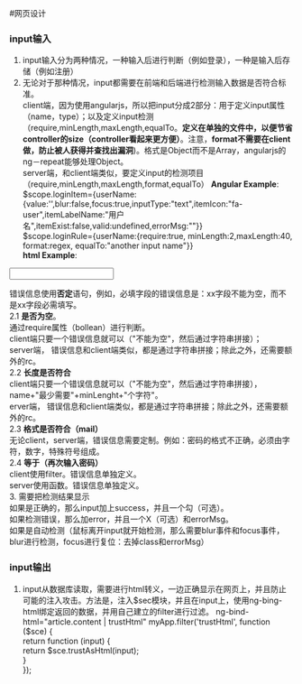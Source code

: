 #网页设计
### input输入
1. input输入分为两种情况，一种输入后进行判断（例如登录），一种是输入后存储（例如注册）
2. 无论对于那种情况，input都需要在前端和后端进行检测输入数据是否符合标准。  
client端，因为使用angularjs，所以把input分成2部分：用于定义input属性（name，type）；以及定义input检测（require,minLength,maxLength,equalTo。**定义在单独的文件中，以便节省controller的size（controller看起来更方便）**。注意，**format不需要在client做，防止被人获得并查找出漏洞**)。格式是Object而不是Array，angularjs的ng－repeat能够处理Object。     
server端，和client端类似，要定义input的检测项目（require,minLength,maxLength,format,equalTo）
**Angular Example**:    
$scope.loginItem={userName:{value:'',blur:false,focus:true,inputType:"text",itemIcon:"fa-user",itemLabelName:"用户名",itemExist:false,valid:undefined,errorMsg:""}}  
$scope.loginRule={userName:{require:true, minLength:2,maxLength:40, format:regex, equalTo:"another input name"}}  
**html Example**:  
<form class="form-horizontal   col-lg-12"  >
  <div class="text-danger text-center" ng-show="false===login.wholeMsg.valid" ng-bind="login.wholeMsg.msg"></div>
    <div class="form-group "  ng-repeat="(loginItemKey,loginItemValue) in loginItems">
      <div class="col-lg-11 col-md-11 col-sm-11  " >
        <label for="{{loginItemKey}}" class=" col-lg-3 col-md-3 col-sm-4  control-label text-right text-info" ng-bind="loginItemValue.itemLabelName"></label>
        <div class="col-lg-9 col-md-9 col-sm-8 has-feedback " ng-class="{'has-success':true===loginItemValue.valid,'has-error':false===loginItemValue.valid}">
          <div class="input-group ">
          <!--<div class="input-group">-->
            <span class="input-group-addon"><span class="fa {{loginItemValue.itemIcon}}"></span></span>
            <input class="form-control " type="{{loginItemValue.itemType}}" name="{{loginItemKey}}"  ng-model="item.value"  ng-focus=inputBlurFocus(login.items[$index],false,true) ng-blur=inputBlurFocus(login.items[$index],true,false)>
          </div>
          <span class="glyphicon glyphicon-ok form-control-feedback"  ng-show="true===item.valid"></span>
          <span class= "glyphicon glyphicon-remove form-control-feedback"  ng-show="false===item.valid" ></span>
          <!--glyphicon glyphicon-ok-->
          <!--to show server verified result-->
          <div class="text-danger" ng-show="false===item.valid" ng-bind="item.msg"></div>
        </div>
      </div>
    </div>
  </form>
                          
  错误信息使用**否定**语句，例如，必填字段的错误信息是：xx字段不能为空，而不是xx字段必需填写。                          
  2.1 **是否为空**。    
  通过require属性（bollean）进行判断。    
  client端只要一个错误信息就可以（"不能为空"，然后通过字符串拼接）；    
  server端， 错误信息和client端类似，都是通过字符串拼接；除此之外，还需要额外的rc。   
  2.2 **长度是否符合**    
  client端只要一个错误信息就可以（"不能为空"，然后通过字符串拼接）， name+"最少需要"+minLenght+"个字符"。    
  erver端， 错误信息和client端类似，都是通过字符串拼接；除此之外，还需要额外的rc。  
  2.3 **格式是否符合（mail）**    
  无论client，server端，错误信息需要定制。例如：密码的格式不正确，必须由字符，数字，特殊符号组成。  
  2.4 **等于（再次输入密码）**  
  client使用filter。错误信息单独定义。  
  server使用函数。错误信息单独定义。  
3. 需要把检测结果显示  
  如果是正确的，那么input加上success，并且一个勾（可选）。  
  如果检测错误，那么加error，并且一个X（可选）和errorMsg。  
  如果是自动检测（鼠标离开input就开始检测，那么需要blur事件和focus事件，blur进行检测，focus进行复位：去掉class和errorMsg）  
  
### input输出
1. input从数据库读取，需要进行html转义，一边正确显示在网页上，并且防止可能的注入攻击。方法是，注入$sec模块，并且在input上，使用ng-bing-html绑定返回的数据，并用自己建立的filter进行过滤。  
ng-bind-html="article.content | trustHtml"  
myApp.filter('trustHtml', function ($sce) {  
        return function (input) {  
            return $sce.trustAsHtml(input);  
        }  
    });  
